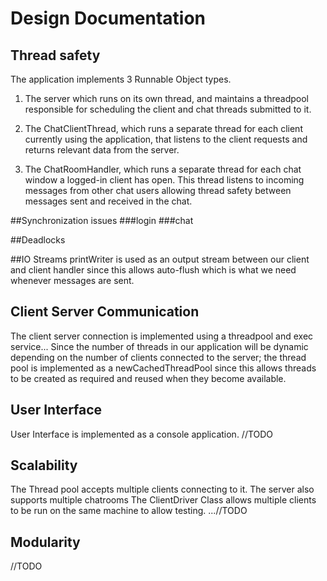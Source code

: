 # Design Documentation

## Thread safety
The application implements 3 Runnable Object types. 
1. The server which runs on its own thread, and maintains a threadpool responsible for scheduling
the client and chat threads submitted to it.

2. The ChatClientThread, which runs a separate thread for each client currently using the application, that listens to
the client requests and returns relevant data from the server. 

3. The ChatRoomHandler, which runs a separate thread for each chat window a logged-in client has open.
This thread listens to incoming messages from other chat users allowing thread safety between messages sent and received in the chat.


##Synchronization issues 
###login
###chat

##Deadlocks

##IO Streams
printWriter is used as an output stream between our client and client handler
since this allows auto-flush which is what we need whenever messages are sent.

## Client Server Communication
The client server connection is implemented using a threadpool and exec service...
Since the number of threads in our application will be dynamic depending on the 
number of clients connected to the server; the thread pool is implemented as a newCachedThreadPool
since this allows threads to be created as required and reused when they become available.


## User Interface
User Interface is implemented as a console application. //TODO

## Scalability
The Thread pool accepts multiple clients connecting to it.
The server also supports multiple chatrooms
The ClientDriver Class allows multiple clients to be run on the same machine to allow testing.
...//TODO

## Modularity
//TODO